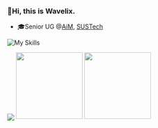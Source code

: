 ### 👋Hi, this is Wavelix.

- 🎓Senior UG @[AiM](https://sdim.sustech.edu.cn/), [SUSTech](https://www.sustech.edu.cn/en/)

![My Skills](https://skillicons.dev/icons?i=python,java,matlab,cpp,pytorch,ros,ubuntu,arch,raspberrypi,androidstudio,docker,git,latex,markdown)

<p>
<img 
  align="center"
  src="https://github-profile-summary-cards.vercel.app/api/cards/profile-details?username=wavelix&theme=tokyonight"
  />
<img 
  height=153
  src="https://github-readme-stats.vercel.app/api?username=wavelix&show_icons=true&count_private=true&theme=tokyonight&rank_icon=github"
  />
<img 
  height=153
  src="https://github-readme-stats.vercel.app/api/top-langs/?username=wavelix&layout=compact&theme=tokyonight"
  />
<p>
